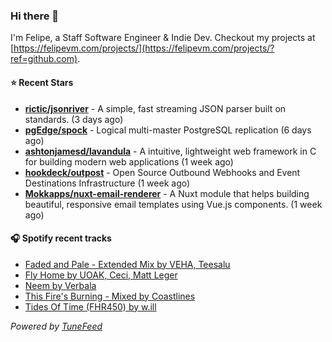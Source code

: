 ### Hi there 👋

I'm Felipe, a Staff Software Engineer & Indie Dev. Checkout my projects at [https://felipevm.com/projects/](https://felipevm.com/projects/?ref=github.com).

#### ⭐ Recent Stars
- **[rictic/jsonriver](https://github.com/rictic/jsonriver)** - A simple, fast streaming JSON parser built on standards. (3 days ago)
- **[pgEdge/spock](https://github.com/pgEdge/spock)** - Logical multi-master PostgreSQL replication (6 days ago)
- **[ashtonjamesd/lavandula](https://github.com/ashtonjamesd/lavandula)** - A intuitive, lightweight web framework in C for building modern web applications (1 week ago)
- **[hookdeck/outpost](https://github.com/hookdeck/outpost)** - Open Source Outbound Webhooks and Event Destinations Infrastructure (1 week ago)
- **[Mokkapps/nuxt-email-renderer](https://github.com/Mokkapps/nuxt-email-renderer)** - A Nuxt module that helps building beautiful, responsive email templates using Vue.js components. (1 week ago)

#### 🎧 Spotify recent tracks
- [Faded and Pale - Extended Mix by VEHA, Teesalu](https://open.spotify.com/track/39UMwix5LEy4FDgJujxk8Q)
- [Fly Home by UOAK, Ceci, Matt Leger](https://open.spotify.com/track/56uvUDBTcVXAlkIdcEG4Ec)
- [Neem by Verbala](https://open.spotify.com/track/1574IQS8BP9QKARakGSYHp)
- [This Fire&#39;s Burning - Mixed by Coastlines](https://open.spotify.com/track/7rQMgMbmskumjnknPzEO8v)
- [Tides Of Time (FHR450) by w.ill](https://open.spotify.com/track/5Z44yAip0x1xHTBJzYGQ54)

_Powered by [TuneFeed](https://tunefeed.app?ref=github.com)_
